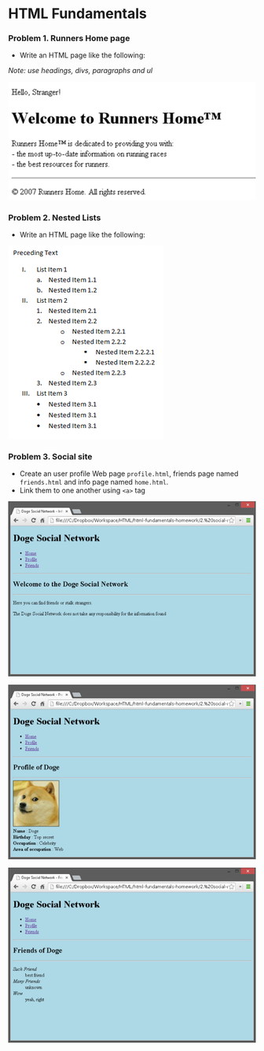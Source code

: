 HTML Fundamentals
=================

### Problem 1. Runners Home page
*	Write an HTML page like the following:

_Note: use headings, divs, paragraphs and ul_

![picture1](imgs/picture1.png)


### Problem 2. Nested Lists
*	Write an HTML page like the following:

![picture2](imgs/picture2.png)

### Problem 3. Social site
*	Create an user profile Web page `profile.html`, friends page named `friends.html` and info page named `home.html`.
*	Link them to one another using `<a>` tag

![picture3](imgs/picture3.png)

![picture4](imgs/picture4.png)

![picture5](imgs/picture5.png)